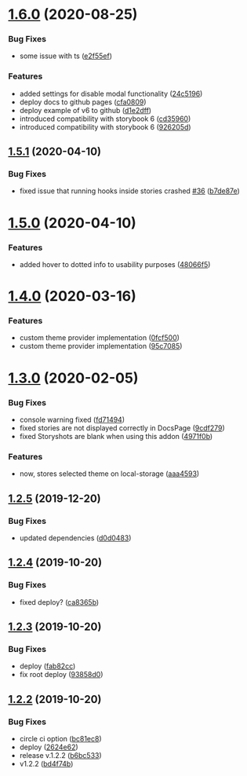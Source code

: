 # [1.6.0](https://github.com/semoal/themeprovider-storybook/compare/v1.5.1...v1.6.0) (2020-08-25)


### Bug Fixes

* some issue with ts ([e2f55ef](https://github.com/semoal/themeprovider-storybook/commit/e2f55eff4bb8f52b865f99af814415282ef1811e))


### Features

* added settings for disable modal functionality ([24c5196](https://github.com/semoal/themeprovider-storybook/commit/24c5196278cd851bef6c1c82d6286aa5e24ee10a))
* deploy docs to github pages ([cfa0809](https://github.com/semoal/themeprovider-storybook/commit/cfa0809bea101bbfa95f1a5b1784ace7a8b2a46e))
* deploy example of v6 to github ([d1e2dff](https://github.com/semoal/themeprovider-storybook/commit/d1e2dffef9b27e6106958e8dbe4425dceab76f97))
* introduced compatibility with storybook 6 ([cd35960](https://github.com/semoal/themeprovider-storybook/commit/cd359609932e7f788d269ff8959b5072b621b927))
* introduced compatibility with storybook 6 ([926205d](https://github.com/semoal/themeprovider-storybook/commit/926205d971dfd0fe354a3fa900aa173e38c4b1c6))

## [1.5.1](https://github.com/semoal/themeprovider-storybook/compare/v1.5.0...v1.5.1) (2020-04-10)


### Bug Fixes

* fixed issue that running hooks inside stories crashed [#36](https://github.com/semoal/themeprovider-storybook/issues/36) ([b7de87e](https://github.com/semoal/themeprovider-storybook/commit/b7de87e4b3b17b127433cbb2f7220c7b4274f764))

# [1.5.0](https://github.com/semoal/themeprovider-storybook/compare/v1.4.0...v1.5.0) (2020-04-10)


### Features

* added hover to dotted info to usability purposes ([48066f5](https://github.com/semoal/themeprovider-storybook/commit/48066f540c30b513777d597c80df9f885501bb09))

# [1.4.0](https://github.com/semoal/themeprovider-storybook/compare/v1.3.0...v1.4.0) (2020-03-16)


### Features

* custom theme provider implementation ([0fcf500](https://github.com/semoal/themeprovider-storybook/commit/0fcf50038f16b034ce3f01cb6b0af766e255f961))
* custom theme provider implementation ([95c7085](https://github.com/semoal/themeprovider-storybook/commit/95c7085b5d132b1d015325654ca9e0a720dc48f1))

# [1.3.0](https://github.com/semoal/themeprovider-storybook/compare/v1.2.5...v1.3.0) (2020-02-05)


### Bug Fixes

* console warning fixed ([fd71494](https://github.com/semoal/themeprovider-storybook/commit/fd71494d8a2ce2d9cb1a88b5cc8d2693d45a2187))
* fixed stories are not displayed correctly in DocsPage ([9cdf279](https://github.com/semoal/themeprovider-storybook/commit/9cdf2793b994d02b54e8b5a4824932897be66a3b))
* fixed Storyshots are blank when using this addon ([4971f0b](https://github.com/semoal/themeprovider-storybook/commit/4971f0ba0958b58850efbcae76775ebabfe6c640))


### Features

* now, stores selected theme on local-storage ([aaa4593](https://github.com/semoal/themeprovider-storybook/commit/aaa459342a7dae84a23a04fb709aee0bb808cd96))

## [1.2.5](https://github.com/semoal/themeprovider-storybook/compare/v1.2.4...v1.2.5) (2019-12-20)


### Bug Fixes

* updated dependencies ([d0d0483](https://github.com/semoal/themeprovider-storybook/commit/d0d04831eff13d8bae46cda6d033fcbaa92b034d))

## [1.2.4](https://github.com/semoal/themeprovider-storybook/compare/v1.2.3...v1.2.4) (2019-10-20)


### Bug Fixes

* fixed deploy? ([ca8365b](https://github.com/semoal/themeprovider-storybook/commit/ca8365b618ec9a5796472083a7d3f9f8779ce7fe))

## [1.2.3](https://github.com/semoal/themeprovider-storybook/compare/v1.2.2...v1.2.3) (2019-10-20)


### Bug Fixes

* deploy ([fab82cc](https://github.com/semoal/themeprovider-storybook/commit/fab82cc248702f401a736f0ae432bec7215d5f97))
* fix root deploy ([93858d0](https://github.com/semoal/themeprovider-storybook/commit/93858d0f5f746c0b0fcff89b63c517a9ddd3c191))

## [1.2.2](https://github.com/semoal/themeprovider-storybook/compare/v1.2.1...v1.2.2) (2019-10-20)


### Bug Fixes

* circle ci option ([bc81ec8](https://github.com/semoal/themeprovider-storybook/commit/bc81ec8eaaa4aa27ceba3131dd157efc403d5daa))
* deploy ([2624e62](https://github.com/semoal/themeprovider-storybook/commit/2624e625d46de820434ab33c135e7dd1c2c0cdb6))
* release v.1.2.2 ([b6bc533](https://github.com/semoal/themeprovider-storybook/commit/b6bc5332b9278874de94c4fc90572f5ae21dfcc2))
* v1.2.2 ([bd4f74b](https://github.com/semoal/themeprovider-storybook/commit/bd4f74b9f69d8203a2251fdc90c2fadf2516bb9f))
